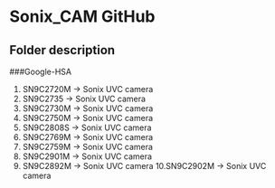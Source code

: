 Sonix_CAM GitHub
===================================
Folder description
-----------------------------------  
###Google-HSA
1. SN9C2720M  -> Sonix UVC camera
2. SN9C2735   -> Sonix UVC camera
3. SN9C2730M  -> Sonix UVC camera
4. SN9C2750M  -> Sonix UVC camera
5. SN9C2808S  -> Sonix UVC camera
6. SN9C2769M  -> Sonix UVC camera
7. SN9C2759M  -> Sonix UVC camera
8. SN9C2901M  -> Sonix UVC camera
9. SN9C2892M  -> Sonix UVC camera
10.SN9C2902M  -> Sonix UVC camera